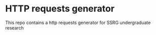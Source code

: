 # HTTP requests generator

This repo contains a http requests generator for SSRG undergraduate research


